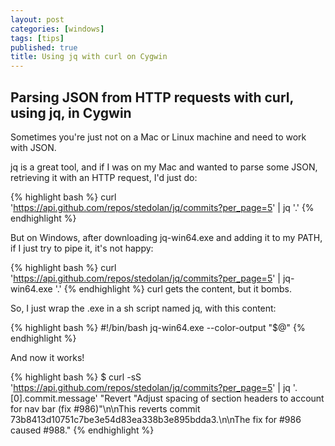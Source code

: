 ```yaml
---
layout: post
categories: [windows]
tags: [tips]
published: true
title: Using jq with curl on Cygwin
---
```


## Parsing JSON from HTTP requests with curl, using jq, in Cygwin

Sometimes you're just not on a Mac or Linux machine and need to work with JSON.

jq is a great tool, and if I was on my Mac and wanted to parse some JSON, retrieving it with an HTTP request, I'd just do:

{% highlight bash %}
curl 'https://api.github.com/repos/stedolan/jq/commits?per_page=5' | jq '.'
{% endhighlight %}

But on Windows, after downloading jq-win64.exe and adding it to my PATH, if I just try to pipe it, it's not happy:

{% highlight bash %}
curl 'https://api.github.com/repos/stedolan/jq/commits?per_page=5' | jq-win64.exe '.'
{% endhighlight %}
curl gets the content, but it bombs.

So, I just wrap the .exe in a sh script named jq, with this content:

{% highlight bash %}
#!/bin/bash
jq-win64.exe --color-output "$@"
{% endhighlight %}

And now it works!

{% highlight bash %}
$ curl -sS 'https://api.github.com/repos/stedolan/jq/commits?per_page=5' | jq '.[0].commit.message'
"Revert \"Adjust spacing of section headers to account for nav bar (fix #986)\"\n\nThis reverts commit 73b8413d10751c7be3e54d83ea338b3e895bdda3.\n\nThe fix for #986 caused #988."
{% endhighlight %}
